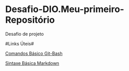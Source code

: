 # Desafio-DIO.Meu-primeiro-Repositório
Desafio de projeto

#Links Úteis#

[Comandos Básico Git-Bash](https://medium.com/@andradegabriela20/o-que-%C3%A9-git-git-bash-e-comandos-b%C3%A1sicos-94a53de6d376)

[Sintaxe Básica Markdown](https://www.markdownguide.org/basic-syntax/)
